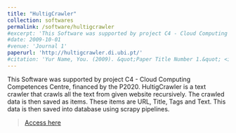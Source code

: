```yaml
---
title: "HultigCrawler"
collection: softwares
permalink: /software/hultigcrawler
#excerpt: 'This Software was supported by project C4 - Cloud Computing Competences Centre, financed by the P2020.'
#date: 2009-10-01
#venue: 'Journal 1'
paperurl: 'http://hultigcrawler.di.ubi.pt/'
#citation: 'Yur Name, You. (2009). &quot;Paper Title Number 1.&quot; <i>Journal 1</i>. 1(1).'
---
```

This Software was supported by project C4 - Cloud Computing Competences Centre, financed by the P2020.
HultigCrawler is a text crawler that crawls all the text from given website recursively. The crawled data is then saved as items. These items are URL, Title, Tags and Text. This data is then saved into database using scrapy pipelines.

> [Access here](http://hultigcrawler.di.ubi.pt/)

